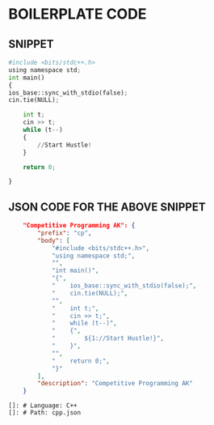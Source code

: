 # BOILERPLATE CODE

## SNIPPET

```python
#include <bits/stdc++.h>
using namespace std;
int main()
{
ios_base::sync_with_stdio(false);
cin.tie(NULL);

    int t;
    cin >> t;
    while (t--)
    {
        //Start Hustle!
    }

    return 0;

}
```

## JSON CODE FOR THE ABOVE SNIPPET

```json
	"Competitive Programming AK": {
		"prefix": "cp",
		"body": [
			"#include <bits/stdc++.h>",
			"using namespace std;",
			"",
			"int main()",
			"{",
			"    ios_base::sync_with_stdio(false);",
			"    cin.tie(NULL);",
			"",
			"    int t;",
			"    cin >> t;",
			"    while (t--)",
			"    {",
			"        ${1://Start Hustle!}",
			"    }",
			"",
			"    return 0;",
			"}"
		],
		"description": "Competitive Programming AK"
	}
```

    []: # Language: C++
    []: # Path: cpp.json
